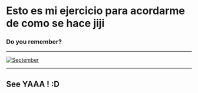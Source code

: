 # Esto es mi ejercicio para acordarme de como se hace jiji

### Do you remember?
___

[![September](https://encrypted-tbn0.gstatic.com/images?q=tbn%3AANd9GcQ8k2cOFiGOCn5o7IgblHUwvGAGs9kI1G9WSw&usqp=CAU)](https://www.youtube.com/watch?v=Gs069dndIYk)
___

## See YAAA \! :D
